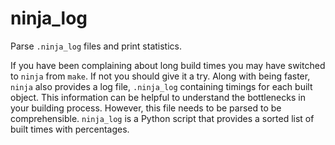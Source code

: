 # ninja_log
Parse `.ninja_log` files and print statistics.

If you have been complaining about long build times you may have switched to `ninja` from `make`. If not you should give it a try. 
Along with being faster, `ninja` also provides a log file, `.ninja_log` containing timings for each built object. 
This information can be helpful to understand the bottlenecks in your building process. However, this file needs to be parsed to be comprehensible.
`ninja_log` is a Python script that provides a sorted list of built times with percentages.
